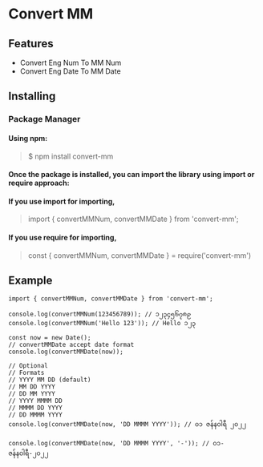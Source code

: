 # Convert MM
## Features
- Convert Eng Num To MM Num
- Convert Eng Date To MM Date
## Installing
### Package Manager
#### Using npm:
> $ npm install convert-mm
#### Once the package is installed, you can import the library using import or require approach:
#### If you use import for importing,
> import { convertMMNum, convertMMDate } from 'convert-mm';
#### If you use require for importing,
> const { convertMMNum, convertMMDate } = require('convert-mm')
## Example
```
import { convertMMNum, convertMMDate } from 'convert-mm';

console.log(convertMMNum(123456789)); // ၁၂၃၄၅၆၇၈၉
console.log(convertMMNum('Hello 123')); // Hello ၁၂၃

const now = new Date();
// convertMMDate accept date format
console.log(convertMMDate(now));

// Optional
// Formats
// YYYY MM DD (default)
// MM DD YYYY
// DD MM YYYY
// YYYY MMMM DD
// MMMM DD YYYY
// DD MMMM YYYY
console.log(convertMMDate(now, 'DD MMMM YYYY')); // ၀၁ ဇန်နဝါရီ ၂၀၂၂

console.log(convertMMDate(now, 'DD MMMM YYYY', '-')); // ၀၁-ဇန်နဝါရီ-၂၀၂၂
```